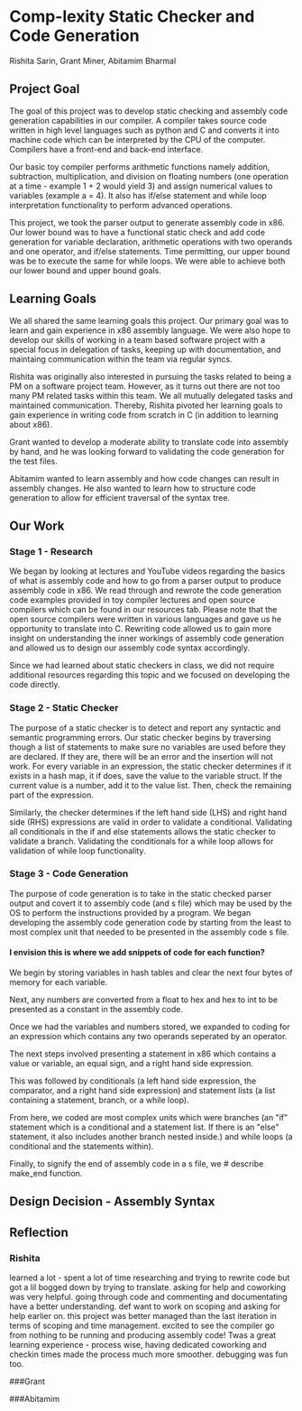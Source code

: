 # Comp-lexity Static Checker and Code Generation
Rishita Sarin, Grant Miner, Abitamim Bharmal

## Project Goal
The goal of this project was to develop static checking and assembly code generation capabilities in our compiler. A compiler takes source code written in high level languages such as python and C and converts it into machine code which can be interpreted by the CPU of the computer. Compilers have a front-end and back-end interface.

Our basic toy compiler performs arithmetic functions namely addition, subtraction, multiplication, and division on floating numbers (one operation at a time - example 1 + 2 would yield 3) and assign numerical values to variables (example a = 4). It also has if/else statement and while loop interpretation functionality to perform advanced operations.

This project, we took the parser output to generate assembly code in x86. Our lower bound was to have a functional static check and add code generation for variable declaration, arithmetic operations with two operands and one operator, and if/else statements. Time permitting, our upper bound was be to execute the same for while loops. We were able to achieve both our lower bound and upper bound goals. 

## Learning Goals

We all shared the same learning goals this project. Our primary goal was to learn and gain experience in x86 assembly language. We were also hope to develop our skills of working in a team based software project with a special focus in delegation of tasks, keeping up with documentation, and maintaing communication within the team via regular syncs.

Rishita was originally also interested in pursuing the tasks related to being a PM on a software project team. However, as it turns out there are not too many PM related tasks within this team. We all mutually delegated tasks and maintained communication. Thereby, Rishita pivoted her learning goals to gain experience in writing code from scratch in C (in addition to learning about x86).

Grant wanted to develop a moderate ability to translate code into assembly by hand, and he was looking forward to validating the code generation for the test files.

Abitamim wanted to learn assembly and how code changes can result in assembly changes. He also wanted to learn how to structure code generation to allow for efficient traversal of the syntax tree.

## Our Work

### Stage 1 - Research
We began by looking at lectures and YouTube videos regarding the basics of what is assembly code and how to go from a parser output to produce assembly code in x86. We read through and rewrote the code generation code examples provided in toy compiler lectures and open source compilers which can be found in our resources tab. Please note that the open source compilers were written in various languages and gave us he opportunity to translate into C. Rewriting code allowed us to gain more insight on understanding the inner workings of assembly code generation and allowed us to design our assembly code syntax accordingly. 

Since we had learned about static checkers in class, we did not require additional resources regarding this topic and we focused on developing the code directly. 

### Stage 2 - Static Checker
The purpose of a static checker is to detect and report any syntactic and semantic programming errors. Our static checker begins by traversing though a list of statements to make sure no variables are used before they are declared. If they are, there will be an error and the insertion will not work. For every variable in an expression, the static checker determines if it exists in a hash map, it if does, save the value to the variable struct. If the current value is a number, add it to the value list. Then, check the remaining part of the expression. 

Similarly, the checker determines if the left hand side (LHS) and right hand side (RHS) expressions are valid in order to validate a conditional. Validating all conditionals in the if and else statements allows the static checker to validate a branch. Validating the conditionals for a while loop allows for validation of while loop functionality. 

### Stage 3 - Code Generation
The purpose of code generation is to take in the static checked parser output and covert it to assembly code (and s file) which may be used by the OS to perform the instructions provided by a program. We began developing the assembly code generation code by starting from the least to most complex unit that needed to be presented in the assembly code s file. 

#### I envision this is where we add snippets of code for each function?

We begin by storing variables in hash tables and clear the next four bytes of memory for each variable. 

Next, any numbers are converted from a float to hex and hex to int to be presented as a constant in the assembly code. 

Once we had the variables and numbers stored, we expanded to coding for an expression which contains any two operands seperated by an operator. 

The next steps involved presenting a statement in x86 which contains a value or variable, an equal sign, and a right hand side expression.

This was followed by conditionals (a left hand side expression, the comparator, and a right hand side expression) and statement lists (a list containing a statement, branch, or a while loop).

From here, we coded are most complex units which were branches (an "if" statement which is a conditional and a statement list. If there is an "else" statement, it also includes another branch nested inside.) and while loops (a conditional and the statements within). 

Finally, to signify the end of assembly code in a s file, we # describe make_end function.


## Design Decision - Assembly Syntax

## Reflection

### Rishita
learned a lot - spent a lot of time researching and trying to rewrite code but got a lil bogged down by trying to translate. asking for help and coworking was very helpful. going through code and commenting and documentating have a better understanding. def want to work on scoping and asking for help earlier on. this project was better managed than the last iteration in terms of scoping and time management. excited to see the compiler go from nothing to be running and producing assembly code! Twas a great learning experience - process wise, having dedicated coworking and checkin times made the process much more smoother. debugging was fun too. 

###Grant

###Abitamim
